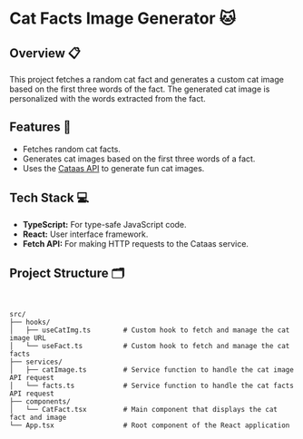 # Cat Facts Image Generator 🐱

## Overview 📋

This project fetches a random cat fact and generates a custom cat image based on the first three words of the fact. The generated cat image is personalized with the words extracted from the fact.

## Features 🌟

- Fetches random cat facts.
- Generates cat images based on the first three words of a fact.
- Uses the [Cataas API](https://cataas.com) to generate fun cat images.

## Tech Stack 💻

- **TypeScript:** For type-safe JavaScript code.
- **React:** User interface framework.
- **Fetch API:** For making HTTP requests to the Cataas service.

## Project Structure 🗂️

```plaintext


src/
├── hooks/
│   ├── useCatImg.ts        # Custom hook to fetch and manage the cat image URL
│   └── useFact.ts          # Custom hook to fetch and manage the cat facts
├── services/
│   ├── catImage.ts         # Service function to handle the cat image API request
│   └── facts.ts            # Service function to handle the cat facts API request
├── components/
│   └── CatFact.tsx         # Main component that displays the cat fact and image
└── App.tsx                 # Root component of the React application

```
